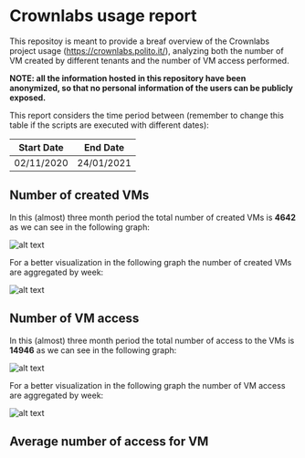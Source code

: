 # Crownlabs usage report

This repositoy is meant to provide a breaf overview of the Crownlabs project usage (https://crownlabs.polito.it/), analyzing both the number of VM created by different tenants and the number of VM access performed.

**NOTE: all the information hosted in this repository have been anonymized, so that no personal information of the users can be publicly exposed.**

This report considers the time period between (remember to change this table if the scripts are executed with different dates):

| Start Date  |  End Date  |
| ----------- | ---------- |
| 02/11/2020  | 24/01/2021 |

## Number of created VMs
In this (almost) three month period the total number of created VMs is **4642** as we can see in the following graph:

![alt text](https://github.com/SteGala/Crownlabs_report/blob/main/report/img/VM_creation_comulative.png?raw=true)

For a better visualization in the following graph the number of created VMs are aggregated by week:

![alt text](https://github.com/SteGala/Crownlabs_report/blob/main/report/img/VM_creation_cumulative_week.png?raw=true)

## Number of VM access
In this (almost) three month period the total number of access to the VMs is **14946** as we can see in the following graph:

![alt text](https://github.com/SteGala/Crownlabs_report/blob/main/report/img/VM_access_cumulative.png?raw=true)

For a better visualization in the following graph the number of VM access are aggregated by week:

![alt text](https://github.com/SteGala/Crownlabs_report/blob/main/report/img/VM_access_cumulative_week.png?raw=true)

## Average number of access for VM
